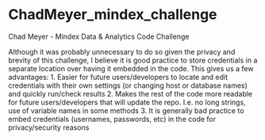 # ChadMeyer_mindex_challenge
Chad Meyer - Mindex Data &amp; Analytics Code Challenge

Although it was probably unnecessary to do so given the privacy and brevity of this challenge, I believe it is good practice to store credentials in a separate location over having it embedded in the code. This gives us a few advantages:
    1. Easier for future users/developers to locate and edit credentials with their own settings (or changing host or database names) and quickly run/check results
    2. Makes the rest of the code more readable for future users/developers that will update the repo. 
        I.e. no long strings, use of variable names in some methods
    3. It is generally bad practice to embed credentials (usernames, passwords, etc) in the code for
        privacy/security reasons
